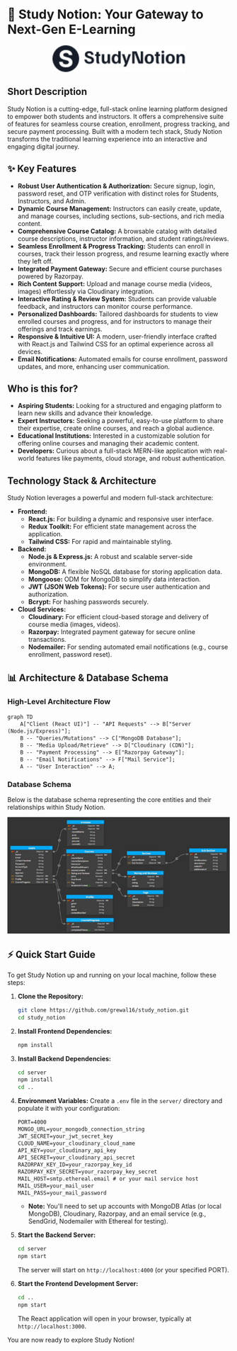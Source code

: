 # 🚀 Study Notion: Your Gateway to Next-Gen E-Learning

<p align="center"><img src="./src/assets/Logo/Logo-Full-Dark.png" alt="Study Notion Logo" width="300"></p>

## Short Description
Study Notion is a cutting-edge, full-stack online learning platform designed to empower both students and instructors. It offers a comprehensive suite of features for seamless course creation, enrollment, progress tracking, and secure payment processing. Built with a modern tech stack, Study Notion transforms the traditional learning experience into an interactive and engaging digital journey.

## ✨ Key Features
*   **Robust User Authentication & Authorization:** Secure signup, login, password reset, and OTP verification with distinct roles for Students, Instructors, and Admin.
*   **Dynamic Course Management:** Instructors can easily create, update, and manage courses, including sections, sub-sections, and rich media content.
*   **Comprehensive Course Catalog:** A browsable catalog with detailed course descriptions, instructor information, and student ratings/reviews.
*   **Seamless Enrollment & Progress Tracking:** Students can enroll in courses, track their lesson progress, and resume learning exactly where they left off.
*   **Integrated Payment Gateway:** Secure and efficient course purchases powered by Razorpay.
*   **Rich Content Support:** Upload and manage course media (videos, images) effortlessly via Cloudinary integration.
*   **Interactive Rating & Review System:** Students can provide valuable feedback, and instructors can monitor course performance.
*   **Personalized Dashboards:** Tailored dashboards for students to view enrolled courses and progress, and for instructors to manage their offerings and track earnings.
*   **Responsive & Intuitive UI:** A modern, user-friendly interface crafted with React.js and Tailwind CSS for an optimal experience across all devices.
*   **Email Notifications:** Automated emails for course enrollment, password updates, and more, enhancing user communication.

## Who is this for?
*   **Aspiring Students:** Looking for a structured and engaging platform to learn new skills and advance their knowledge.
*   **Expert Instructors:** Seeking a powerful, easy-to-use platform to share their expertise, create online courses, and reach a global audience.
*   **Educational Institutions:** Interested in a customizable solution for offering online courses and managing their academic content.
*   **Developers:** Curious about a full-stack MERN-like application with real-world features like payments, cloud storage, and robust authentication.

## Technology Stack & Architecture
Study Notion leverages a powerful and modern full-stack architecture:

*   **Frontend:**
    *   **React.js:** For building a dynamic and responsive user interface.
    *   **Redux Toolkit:** For efficient state management across the application.
    *   **Tailwind CSS:** For rapid and maintainable styling.
*   **Backend:**
    *   **Node.js & Express.js:** A robust and scalable server-side environment.
    *   **MongoDB:** A flexible NoSQL database for storing application data.
    *   **Mongoose:** ODM for MongoDB to simplify data interaction.
    *   **JWT (JSON Web Tokens):** For secure user authentication and authorization.
    *   **Bcrypt:** For hashing passwords securely.
*   **Cloud Services:**
    *   **Cloudinary:** For efficient cloud-based storage and delivery of course media (images, videos).
    *   **Razorpay:** Integrated payment gateway for secure online transactions.
    *   **Nodemailer:** For sending automated email notifications (e.g., course enrollment, password reset).

## 📊 Architecture & Database Schema

### High-Level Architecture Flow

```mermaid
graph TD
    A["Client (React UI)"] -- "API Requests" --> B["Server (Node.js/Express)"];
    B -- "Queries/Mutations" --> C["MongoDB Database"];
    B -- "Media Upload/Retrieve" --> D["Cloudinary (CDN)"];
    B -- "Payment Processing" --> E["Razorpay Gateway"];
    B -- "Email Notifications" --> F["Mail Service"];
    A -- "User Interaction" --> A;
```

### Database Schema

Below is the database schema representing the core entities and their relationships within Study Notion.

<p align="center"><img src="./images/schema.png" alt="Database Schema" width="700"></p>

## ⚡ Quick Start Guide

To get Study Notion up and running on your local machine, follow these steps:

1.  **Clone the Repository:**
    ```bash
    git clone https://github.com/grewal16/study_notion.git
    cd study_notion
    ```

2.  **Install Frontend Dependencies:**
    ```bash
    npm install
    ```

3.  **Install Backend Dependencies:**
    ```bash
    cd server
    npm install
    cd ..
    ```

4.  **Environment Variables:**
    Create a `.env` file in the `server/` directory and populate it with your configuration:
    ```
    PORT=4000
    MONGO_URL=your_mongodb_connection_string
    JWT_SECRET=your_jwt_secret_key
    CLOUD_NAME=your_cloudinary_cloud_name
    API_KEY=your_cloudinary_api_key
    API_SECRET=your_cloudinary_api_secret
    RAZORPAY_KEY_ID=your_razorpay_key_id
    RAZORPAY_KEY_SECRET=your_razorpay_key_secret
    MAIL_HOST=smtp.ethereal.email # or your mail service host
    MAIL_USER=your_mail_user
    MAIL_PASS=your_mail_password
    ```
    *   **Note:** You'll need to set up accounts with MongoDB Atlas (or local MongoDB), Cloudinary, Razorpay, and an email service (e.g., SendGrid, Nodemailer with Ethereal for testing).

5.  **Start the Backend Server:**
    ```bash
    cd server
    npm start
    ```
    The server will start on `http://localhost:4000` (or your specified PORT).

6.  **Start the Frontend Development Server:**
    ```bash
    cd ..
    npm start
    ```
    The React application will open in your browser, typically at `http://localhost:3000`.

You are now ready to explore Study Notion!